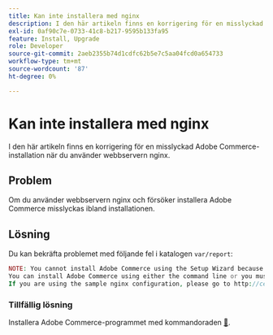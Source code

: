 ```yaml
---
title: Kan inte installera med nginx
description: I den här artikeln finns en korrigering för en misslyckad Adobe Commerce-installation när du använder webbservern nginx.
exl-id: 0af90c7e-0733-41c8-b217-9595b133fa95
feature: Install, Upgrade
role: Developer
source-git-commit: 2aeb2355b74d1cdfc62b5e7c5aa04fcd0a654733
workflow-type: tm+mt
source-wordcount: '87'
ht-degree: 0%

---
```


# Kan inte installera med nginx

I den här artikeln finns en korrigering för en misslyckad Adobe Commerce-installation när du använder webbservern nginx.

## Problem

Om du använder webbservern nginx och försöker installera Adobe Commerce misslyckas ibland installationen.

## Lösning

Du kan bekräfta problemet med följande fel i katalogen `var/report`:

```php
NOTE: You cannot install Adobe Commerce using the Setup Wizard because the Adobe Commerce setup directory cannot be accessed.
You can install Adobe Commerce using either the command line or you must restore access to the following directory: /var/www/html/setup
If you are using the sample nginx configuration, please go to http://ce.mtf03.bcn.magento.com/setup/";i:1;s:641:"#0 /var/www/html/lib/internal/Magento/Framework/App/Http.php(213): Magento\Framework\App\Http->redirectToSetup(Object(Magento\Framework\App\Bootstrap), Object(Exception))
```

### Tillfällig lösning

Installera Adobe Commerce-programmet med kommandoraden [&#128279;](https://experienceleague.adobe.com/en/docs/commerce-operations/installation-guide/advanced).
